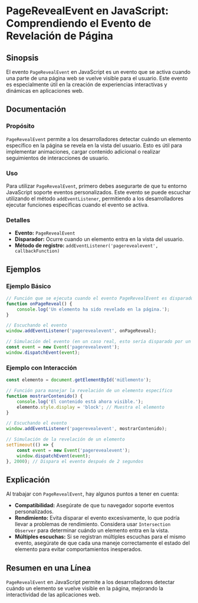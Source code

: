 <!--
Meta Description: # PageRevealEvent en JavaScript: Comprendiendo el Evento de Revelación de Página ## Sinopsis El evento `PageRevealEvent` en JavaScript es un evento qu...
Meta Keywords: evento, pagerevealevent, elemento, para, javascript
-->

# PageRevealEvent en JavaScript: Comprendiendo el Evento de Revelación de Página

## Sinopsis
El evento `PageRevealEvent` en JavaScript es un evento que se activa cuando una parte de una página web se vuelve visible para el usuario. Este evento es especialmente útil en la creación de experiencias interactivas y dinámicas en aplicaciones web.

## Documentación
### Propósito
`PageRevealEvent` permite a los desarrolladores detectar cuándo un elemento específico en la página se revela en la vista del usuario. Esto es útil para implementar animaciones, cargar contenido adicional o realizar seguimientos de interacciones de usuario.

### Uso
Para utilizar `PageRevealEvent`, primero debes asegurarte de que tu entorno JavaScript soporte eventos personalizados. Este evento se puede escuchar utilizando el método `addEventListener`, permitiendo a los desarrolladores ejecutar funciones específicas cuando el evento se activa.

### Detalles
- **Evento:** `PageRevealEvent`
- **Disparador:** Ocurre cuando un elemento entra en la vista del usuario.
- **Método de registro:** `addEventListener('pagerevealevent', callbackFunction)`

## Ejemplos
### Ejemplo Básico
```javascript
// Función que se ejecuta cuando el evento PageRevealEvent es disparado
function onPageReveal() {
    console.log('Un elemento ha sido revelado en la página.');
}

// Escuchando el evento
window.addEventListener('pagerevealevent', onPageReveal);

// Simulación del evento (en un caso real, esto sería disparado por un observador de visibilidad)
const event = new Event('pagerevealevent');
window.dispatchEvent(event);
```

### Ejemplo con Interacción
```javascript
const elemento = document.getElementById('miElemento');

// Función para manejar la revelación de un elemento específico
function mostrarContenido() {
    console.log('El contenido está ahora visible.');
    elemento.style.display = 'block'; // Muestra el elemento
}

// Escuchando el evento
window.addEventListener('pagerevealevent', mostrarContenido);

// Simulación de la revelación de un elemento
setTimeout(() => {
    const event = new Event('pagerevealevent');
    window.dispatchEvent(event);
}, 2000); // Dispara el evento después de 2 segundos
```

## Explicación
Al trabajar con `PageRevealEvent`, hay algunos puntos a tener en cuenta:
- **Compatibilidad:** Asegúrate de que tu navegador soporte eventos personalizados.
- **Rendimiento:** Evita disparar el evento excesivamente, lo que podría llevar a problemas de rendimiento. Considera usar `Intersection Observer` para determinar cuándo un elemento entra en la vista.
- **Múltiples escuchas:** Si se registran múltiples escuchas para el mismo evento, asegúrate de que cada una maneje correctamente el estado del elemento para evitar comportamientos inesperados.

## Resumen en una Línea
`PageRevealEvent` en JavaScript permite a los desarrolladores detectar cuándo un elemento se vuelve visible en la página, mejorando la interactividad de las aplicaciones web.
